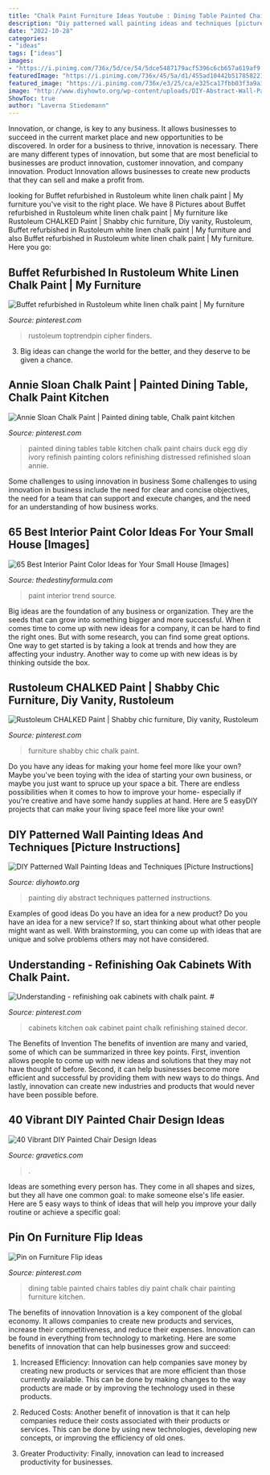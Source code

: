 ```yaml
---
title: "Chalk Paint Furniture Ideas Youtube : Dining Table Painted Chairs Tables Diy Paint Chalk Chair Painting Furniture Kitchen"
description: "Diy patterned wall painting ideas and techniques [picture instructions]"
date: "2022-10-28"
categories:
- "ideas"
tags: ["ideas"]
images:
- "https://i.pinimg.com/736x/5d/ce/54/5dce5487179acf5396c6cb657a619af9.jpg"
featuredImage: "https://i.pinimg.com/736x/45/5a/d1/455ad10442b5178582212cbe974e649e.jpg"
featured_image: "https://i.pinimg.com/736x/e3/25/ca/e325ca17fbb03f3a9a331e72ef458c2c--chalk-paint-table-painted-kitchen-table-ideas.jpg"
image: "http://www.diyhowto.org/wp-content/uploads/DIY-Abstract-Wall-Painting-DIY-Wall-Painting-Ideas-Techniques-Tutorials-DIYHowto.jpg"
ShowToc: true
author: "Laverna Stiedemann"
---
```



Innovation, or change, is key to any business. It allows businesses to succeed in the current market place and new opportunities to be discovered. In order for a business to thrive, innovation is necessary. There are many different types of innovation, but some that are most beneficial to businesses are product innovation, customer innovation, and company innovation. Product Innovation allows businesses to create new products that they can sell and make a profit from.

	

		
looking for Buffet refurbished in Rustoleum white linen chalk paint | My furniture you've visit to the right place. We have 8 Pictures about Buffet refurbished in Rustoleum white linen chalk paint | My furniture like Rustoleum CHALKED Paint | Shabby chic furniture, Diy vanity, Rustoleum, Buffet refurbished in Rustoleum white linen chalk paint | My furniture and also Buffet refurbished in Rustoleum white linen chalk paint | My furniture. Here you go:
		
    
## Buffet Refurbished In Rustoleum White Linen Chalk Paint | My Furniture

<img loading=lazy src="https://i.pinimg.com/736x/5d/ce/54/5dce5487179acf5396c6cb657a619af9.jpg" onerror="this.onerror=null;this.src='https://tse4.mm.bing.net/th?id=OIP.74sfHfgImUpOz4UQfLUX9QHaJ3&amp;pid=15.1';" alt="Buffet refurbished in Rustoleum white linen chalk paint | My furniture">

_Source: pinterest.com_

>rustoleum toptrendpin cipher finders. 

	

3. Big ideas can change the world for the better, and they deserve to be given a chance.

    
## Annie Sloan Chalk Paint | Painted Dining Table, Chalk Paint Kitchen

<img loading=lazy src="https://i.pinimg.com/736x/e3/25/ca/e325ca17fbb03f3a9a331e72ef458c2c--chalk-paint-table-painted-kitchen-table-ideas.jpg" onerror="this.onerror=null;this.src='https://tse3.mm.bing.net/th?id=OIP.Fi528NNWpuPAupLZLMXKcAHaJ4&amp;pid=15.1';" alt="Annie Sloan Chalk Paint | Painted dining table, Chalk paint kitchen">

_Source: pinterest.com_

>painted dining tables table kitchen chalk paint chairs duck egg diy ivory refinish painting colors refinishing distressed refinished sloan annie. 

	

Some challenges to using innovation in business
Some challenges to using innovation in business include the need for clear and concise objectives, the need for a team that can support and execute changes, and the need for an understanding of how business works.

    
## 65 Best Interior Paint Color Ideas For Your Small House [Images]

<img loading=lazy src="http://thedestinyformula.com/wp-content/uploads/2018/07/c964319a18fa2e6988b8b80a619d221a.jpg" onerror="this.onerror=null;this.src='https://tse3.mm.bing.net/th?id=OIP.Obgly6e0-RtxMm1O0KNnSQHaK3&amp;pid=15.1';" alt="65 Best Interior Paint Color Ideas for Your Small House [Images]">

_Source: thedestinyformula.com_

>paint interior trend source. 

	

Big ideas are the foundation of any business or organization. They are the seeds that can grow into something bigger and more successful. When it comes time to come up with new ideas for a company, it can be hard to find the right ones. But with some research, you can find some great options. One way to get started is by taking a look at trends and how they are affecting your industry. Another way to come up with new ideas is by thinking outside the box.

    
## Rustoleum CHALKED Paint | Shabby Chic Furniture, Diy Vanity, Rustoleum

<img loading=lazy src="https://i.pinimg.com/736x/b2/b8/ad/b2b8ada29eb8590ba8fe656306245eac--paints-furniture-ideas.jpg" onerror="this.onerror=null;this.src='https://tse1.mm.bing.net/th?id=OIP.X5m434Rkyy6NlNI_ImgTFgDhEs&amp;pid=15.1';" alt="Rustoleum CHALKED Paint | Shabby chic furniture, Diy vanity, Rustoleum">

_Source: pinterest.com_

>furniture shabby chic chalk paint. 

	

Do you have any ideas for making your home feel more like your own? Maybe you've been toying with the idea of starting your own business, or maybe you just want to spruce up your space a bit. There are endless possibilities when it comes to how to improve your home- especially if you're creative and have some handy supplies at hand. Here are 5 easyDIY projects that can make your living space feel more like your own!

    
## DIY Patterned Wall Painting Ideas And Techniques [Picture Instructions]

<img loading=lazy src="http://www.diyhowto.org/wp-content/uploads/DIY-Abstract-Wall-Painting-DIY-Wall-Painting-Ideas-Techniques-Tutorials-DIYHowto.jpg" onerror="this.onerror=null;this.src='https://tse1.mm.bing.net/th?id=OIP.qw1TXy-QcfslpGr6L20ETwHaJ8&amp;pid=15.1';" alt="DIY Patterned Wall Painting Ideas and Techniques [Picture Instructions]">

_Source: diyhowto.org_

>painting diy abstract techniques patterned instructions. 

	

Examples of good ideas
Do you have an idea for a new product? Do you have an idea for a new service? If so, start thinking about what other people might want as well. With brainstorming, you can come up with ideas that are unique and solve problems others may not have considered.

    
## Understanding - Refinishing Oak Cabinets With Chalk Paint. #

<img loading=lazy src="https://i.pinimg.com/736x/b9/22/bb/b922bbdc74fa9032b6afc800ef153897.jpg" onerror="this.onerror=null;this.src='https://tse3.mm.bing.net/th?id=OIP.7zM5daxhhJgSnvWXh8j_eQHaKA&amp;pid=15.1';" alt="Understanding - refinishing oak cabinets with chalk paint. #">

_Source: pinterest.com_

>cabinets kitchen oak cabinet paint chalk refinishing stained decor. 

	

The Benefits of Invention
The benefits of invention are many and varied, some of which can be summarized in three key points. First, invention allows people to come up with new ideas and solutions that they may not have thought of before. Second, it can help businesses become more efficient and successful by providing them with new ways to do things. And lastly, innovation can create new industries and products that would never have been possible before.

    
## 40 Vibrant DIY Painted Chair Design Ideas

<img loading=lazy src="https://www.gravetics.com/wp-content/uploads/2017/08/DIY-Chalk-Paint-Furniture-Ideas.jpg" onerror="this.onerror=null;this.src='https://tse4.mm.bing.net/th?id=OIP.iD7nBk0XLgfU3K5AGmONGAHaLH&amp;pid=15.1';" alt="40 Vibrant DIY Painted Chair Design Ideas">

_Source: gravetics.com_

>. 

	

Ideas are something every person has. They come in all shapes and sizes, but they all have one common goal: to make someone else's life easier. Here are 5 easy ways to think of ideas that will help you improve your daily routine or achieve a specific goal: 

    
## Pin On Furniture Flip Ideas

<img loading=lazy src="https://i.pinimg.com/736x/45/5a/d1/455ad10442b5178582212cbe974e649e.jpg" onerror="this.onerror=null;this.src='https://tse3.mm.bing.net/th?id=OIP.raHvr2PcAH9SUheXRIPG-QHaPP&amp;pid=15.1';" alt="Pin on Furniture Flip ideas">

_Source: pinterest.com_

>dining table painted chairs tables diy paint chalk chair painting furniture kitchen. 

	

The benefits of innovation
Innovation is a key component of the global economy. It allows companies to create new products and services, increase their competitiveness, and reduce their expenses. Innovation can be found in everything from technology to marketing. Here are some benefits of innovation that can help businesses grow and succeed:
1. Increased Efficiency: Innovation can help companies save money by creating new products or services that are more efficient than those currently available. This can be done by making changes to the way products are made or by improving the technology used in these products.

2. Reduced Costs: Another benefit of innovation is that it can help companies reduce their costs associated with their products or services. This can be done by using new technologies, developing new concepts, or improving the efficiency of old ones.

3. Greater Productivity: Finally, innovation can lead to increased productivity for businesses.

